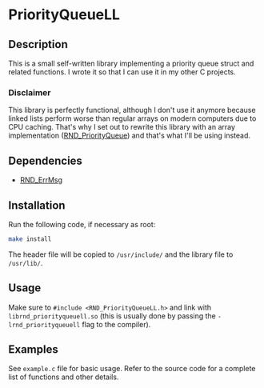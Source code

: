 # PriorityQueueLL

## Description

This is a small self-written library implementing a priority queue struct and related functions.
I wrote it so that I can use it in my other C projects.

### Disclaimer

This library is perfectly functional, although I don't use it anymore because linked lists perform worse than
regular arrays on modern computers due to CPU caching. That's why I set out to rewrite this library with an array
implementation ([RND\_PriorityQueue](https://github.com/randoragon/rnd-libs/priorityqueue)) and that's what I'll be using instead.

## Dependencies

- [RND\_ErrMsg](https://github.com/randoragon/rnd-libs/errmsg)

## Installation

Run the following code, if necessary as root:

```sh
make install
```

The header file will be copied to `/usr/include/` and the library file to `/usr/lib/`.

## Usage

Make sure to `#include <RND_PriorityQueueLL.h>` and link with `librnd_priorityqueuell.so` (this is usually
done by passing the `-lrnd_priorityqueuell` flag to the compiler).

## Examples

See `example.c` file for basic usage. Refer to the source code for a complete list of functions
and other details.
